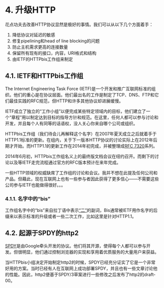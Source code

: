 # 4. 升级HTTP

花点功夫去改善HTTP协议显然是极好的事情。我们可以从以下几个方面着手：

1. 降低协议对延迟的敏感
2. 修复pipelining和head of line blocking的问题
3. 防止主机需求更高的连接数量
4. 保留所有现有的接口，内容，URI格式和结构
5. 由IETF的HTTPbis工作组来制定  <!-- 这一段有点莫名其妙 -->

## 4.1. IETF和HTTPbis工作组

The Internet Engineering Task Force (IETF)是一个开发和推广互联网标准的组织。他们的重心是在协议层面。他们最出名的工作是制定了TCP、DNS、FTP和它们最佳实践的RFC规范，但HTTP和许多其他协议却进展缓慢。<!-- 最后一句话不太好 -->

IETF成立了独立的“工作小组”以便完成某些特定领域内的目标，他们建立了一个“章程”用以制定达到目标的指导方针和规范。在这里，任何人都可以参与讨论和开发，并且每个人有同等的话语权，没人关心你来自哪个公司或组织。

HTTPbis工作组（我们待会儿再解释这个名字）在2007年夏天成立之后就着手于HTTP1.1标准的更新。在组内，关于下一版本HTTP协议的讨论实际上在2012年后期才开始。而HTTP1.1的更新工作在2014年初完成，并被整理成[RFC 7320](https://tools.ietf.org/html/rfc7320)系列。

2014年6月初，HTTPbis工作组名义上的最终版文档会议在纽约召开。而剩下的讨论以及等IETF走完流程通过官方的RFC版本预计在来年完成。<!-- 这一段有点别扭 --> <!-- 而余下的讨论以及IETF流程会等到正式通过官方的RFC版本后继续，并预计来年完成。  不太确定这样翻好不好 -->

一些HTTP领域的权威缺席了工作组的讨论和会议。我并不想在此提及任何公司和产品。但藉此，现在互联网上也有一些参与者因此获得了更多信心——不需要这些公司参与IETF也能做得很好。。。  

### 4.1.1. 名字中的“bis”

工作组名字中的“bis”来自拉丁语中表示[“二”](http://en.wiktionary.org/wiki/bis#Latin)的副词，Bis通常被IETF用作名字的后缀来以表示标准的升级或者一些二次工作，比如这里是针对HTTP1.1。

## 4.2. 起源于SPDY的http2

[SPDY](http://en.wikipedia.org/wiki/SPDY)是由Google牵头开发的协议。他们将其开源，使得每个人都可以参与开发。但很明显，他们通过控制浏览器的实现和享用着优质服务的大量用户来获益。<!-- 这一句段翻译的怪怪的 -->

当HTTPbis小组决定开始制定http2的时候，SPDY已经充分证实了它是一个非常好用的方案。当时已经有人在互联网上成功部署SPDY，并且也有一些文章讨论他的性能。因此，http2便基于SPDY/3草案进行一些修改之后发布了http2的draft-00。

<!-- Review备注：有几段怪怪的，已标出 -->